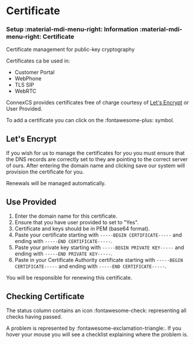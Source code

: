 # Certificate
### Setup :material-mdi-menu-right: Information :material-mdi-menu-right: Certificate

Certificate management for public-key cryptography

Certificates ca be used in:

* Customer Portal
* WebPhone
* TLS SIP
* WebRTC

ConnexCS provides certificates free of charge courtesy of [Let's Encrypt](https://letsencrypt.org/) or User Provided.

To add a certificate you can click on the :fontawesome-plus: symbol.

## Let's Encrypt

If you wish for us to manage the certificates for you you must ensure that the DNS records are correctly set to they are pointing to the correct server of ours.
After entering the domain name and clicking save our system will provision the certificate for you.

Renewals will be managed automatically.

## Use Provided

1. Enter the domain name for this certificate.
2. Ensure that you have user provided to set to "Yes".
3. Certificate and keys should be in PEM (base64 format).
4. Paste your certificate starting with `-----BEGIN CERTIFICATE-----` and ending with `-----END CERTIFICATE-----`.
5. Paste your private key starting with `-----BEGIN PRIVATE KEY-----` and ending with `-----END PRIVATE KEY-----`.
6. Paste in your Certificate Authority certificate starting with `-----BEGIN CERTIFICATE-----` and ending with `-----END CERTIFICATE-----`.

You will be responsible for renewing this certificate.

## Checking Certificate

The status column contains an icon :fontawesome-check: representing all checks having passed.

A problem is represented by :fontawesome-exclamation-triangle:. If you hover your mouse you will see a checklist explaining where the problem is.